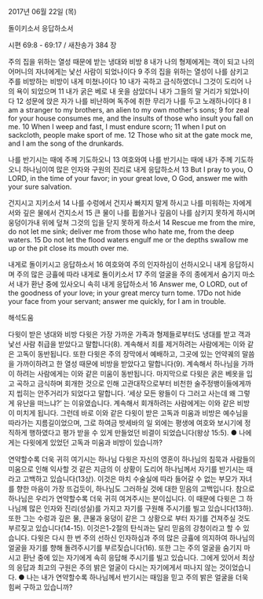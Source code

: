 2017년 06월 22일 (목)

돌이키소서 응답하소서



시편 69:8 - 69:17 / 새찬송가 384 장


주의 집을 위하는 열성 때문에 받는 냉대와 비방
8 내가 나의 형제에게는 객이 되고 나의 어머니의 자녀에게는 낯선 사람이 되었나이다 9 주의 집을 위하는 열성이 나를 삼키고 주를 비방하는 비방이 내게 미쳤나이다 10 내가 곡하고 금식하였더니 그것이 도리어 나의 욕이 되었으며 11 내가 굵은 베로 내 옷을 삼았더니 내가 그들의 말 거리가 되었나이다 12 성문에 앉은 자가 나를 비난하며 독주에 취한 무리가 나를 두고 노래하나이다
8 I am a stranger to my brothers, an alien to my own mother's sons; 9 for zeal for your house consumes me, and the insults of those who insult you fall on me. 10 When I weep and fast, I must endure scorn; 11 when I put on sackcloth, people make sport of me. 12 Those who sit at the gate mock me, and I am the song of the drunkards.

나를 반기시는 때에 주께 기도하오니
13 여호와여 나를 반기시는 때에 내가 주께 기도하오니 하나님이여 많은 인자와 구원의 진리로 내게 응답하소서
13 But I pray to you, O LORD, in the time of your favor; in your great love, O God, answer me with your sure salvation.

건지시고 지키소서
14 나를 수렁에서 건지사 빠지지 말게 하시고 나를 미워하는 자에게서와 깊은 물에서 건지소서 15 큰  물이 나를 휩쓸거나 깊음이 나를 삼키지 못하게 하시며 웅덩이가내 위에 덮쳐 그것의 입을 닫지 못하게 하소서
14 Rescue me from the mire, do not let me sink; deliver me from those who hate me, from the deep waters. 15 Do not let the flood waters engulf me or the depths swallow me up or the pit close its mouth over me.

내게로 돌이키시고 응답하소서
16 여호와여 주의 인자하심이 선하시오니 내게 응답하시며 주의 많은 긍휼에 따라 내게로 돌이키소서 17 주의 얼굴을 주의 종에게서 숨기지 마소서 내가 환난 중에 있사오니 속히 내게 응답하소서
16 Answer me, O LORD, out of the goodness of your love; in your great mercy turn tome. 17Do not hide your face from your servant; answer me quickly, for I am in trouble.

해석도움





다윗이 받은 냉대와 비방
다윗은 가장 가까운 가족과 형제들로부터도 냉대를 받고 객과 낯선 사람 취급을 받았다고 말합니다(8). 계속해서 죄를 제거하려는 사람에게는 이와 같은 고독이 동반됩니다. 또한 다윗은 주의 장막에서 예배하고, 그곳에 있는 언약궤의 말씀을 가까이하려고 한 열성 때문에 비방을 받았다고 말합니다(9). 계속해서 하나님을 가까이 하려는 사람에게는 이와 같은 미움이 동반됩니다. 마지막으로 다윗은 굵은 베옷을 입고 곡하고 금식하며 회개한 것으로 인해 고관대작으로부터 비천한 술주정뱅이들에게까지 씹히는 안주거리가 되었다고 말합니다. ‘세상 모든 왕들이 다 그러고 사는데 왜 그렇게 유난을 떠느냐?’ 는 이유였습니다. 계속해서 회개하려는 사람에게는 이와 같은 비방이 미치게 됩니다. 그런데 바로 이와 같은 다윗이 받은 고독과 미움과 비방은 예수님을 따라가는 지름길이었으며, 그로 하여금 밧세바의 일 외에는 평생에 여호와 보시기에 정직하게 행하였다고 평가 받을 수 있게 만들었던 비결이 되었습니다(왕상 15:5).
● 나에게는 다윗에게 있었던 고독과 미움과 비방이 있습니까?

연약할수록 더욱 귀히 여기시는 하나님
다윗은 자신의 영혼이 하나님의 침묵과 사람들의 미움으로 인해 익사할 것 같은 지금의 이 상황이 도리어 하나님께서 자기를 반기시는 때라고 고백하고 있습니다(13상). 이것은 마치 수술실에 따라 들어갈 수 없는 부모가 자녀를 향한 마음이 가장 뜨겁듯이, 하나님도 그러하실 것에 대한 믿음의 고백입니다. 참으로 하나님은 우리가 연약할수록 더욱 귀히 여겨주시는 분이십니다. 이 때문에 다윗은 그 하나님께 많은 인자와 진리(성실)를 가지고 자기를 구원해 주시기를 빌고 있습니다(13하). 또한 그는 수렁과 깊은 물, 큰물과 웅덩이 같은 그 상황으로 부터 자기를 건져주실 것도 부르짖고 있습니다(14-15). 이것은1-2절의 탄식과는 달리 믿음의 강청이라고 할 수 있습니다. 다윗은 다시 한 번 주의 선하신 인자하심과 주의 많은 긍휼에 의지하여 하나님의 얼굴을 자기를 향해 돌려주시기를 부르짖습니다(16). 또한 그는 주의 얼굴을 숨기지 마시고 환난 중에 있는 자기에게 속히 응답해 주시기를 빌고 있습니다. 그에게 있어서 최상의 응답과 최고의 구원은 주의 밝은 얼굴이 다시는 자기에게서 떠나지 않는 것이었습니다.
● 나는 내가 연약할수록 하나님께서 반기시는 때임을 믿고 주의 밝은 얼굴을 더욱 힘써 구하고 있습니까?